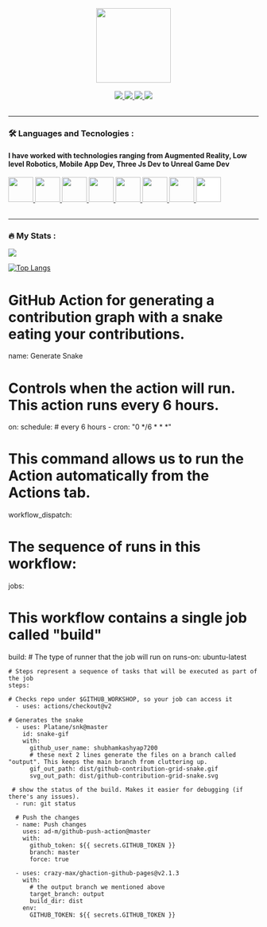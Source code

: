 <link rel="stylesheet" href="https://cdn.jsdelivr.net/gh/devicons/devicon@v2.15.1/devicon.min.css">
          
<div id="header" align="center">
<!--   <img src="https://media.giphy.com/media/UQfw1nVKibzRqmtqm4/giphy-downsized-large.gif" width="200"/> -->
<!--    <img src="https://pbs.twimg.com/media/FfarfQZX0AADrKJ?format=jpg&name=large" width="400"/> -->
   <img src="https://media.giphy.com/media/Yfl7CS7vQqnebA69aH/giphy.gif" width="150"/>
</div>
<br>
<!-- // Social Link Buttons -->
<div id="badges" align= "center">
  <a href="https://www.linkedin.com/in/shubham-kashyap-7b6774167/" target="_blank" rel="noopener noreferrer">
      <img src= "https://img.shields.io/badge/LinkedIn-blue?logo=linkedin&logoColor=white&style=for-the-badge">
  </a>
  <a href="https://twitter.com/Shubham16346470" target="_blank" rel="noopener noreferrer">
    <img src= "https://img.shields.io/badge/twitter-purple?logo=twitter&logoColor=white&style=for-the-badge">
  </a>
  <a href="https://leetcode.com/shubhamkashyap7200/" target="_blank" rel="noopener noreferrer">
    <img src= "https://img.shields.io/badge/leetcode-red?logo=leetcode&logoColor=white&style=for-the-badge">
  </a>
  <a href="https://shubhamkashyap1999.netlify.app" target="_blank" rel="noopener noreferrer">
    <img src= "https://img.shields.io/badge/website-green?logo=About.me&logoColor=white&style=for-the-badge">  
  </a>
</div>

<br>
<hr>

### :hammer_and_wrench: Languages and Tecnologies :
<div id = "languageAndTechnologies"> 
   <h4> I have worked with technologies ranging from Augmented Reality, Low level Robotics, Mobile App Dev, Three Js Dev to Unreal Game Dev</h4>
   <a href="https://www.swift.org" target="_blank" rel="noopener noreferrer">
          <img src="https://cdn.jsdelivr.net/gh/devicons/devicon/icons/swift/swift-original.svg" width = "50" style = "pointer-events: none;"/>    
   </a>
          
   <a href="https://www.javascript.com" target="_blank" rel="noopener noreferrer">
          <img src="https://cdn.jsdelivr.net/gh/devicons/devicon/icons/javascript/javascript-original.svg" width = "50"/>    
   </a>
          
   <a href="https://www.javascript.com" target="_blank" rel="noopener noreferrer">
          <img src="https://cdn.jsdelivr.net/gh/devicons/devicon/icons/python/python-original.svg" width = "50"/>    
   </a>
          
   <a href="https://www.python.org" target="_blank" rel="noopener noreferrer">
          <img src="https://cdn.jsdelivr.net/gh/devicons/devicon/icons/cplusplus/cplusplus-original.svg" width = "50"/>    
   </a>
          
   <a href="https://learn.microsoft.com/en-us/dotnet/csharp/" target="_blank" rel="noopener noreferrer">
          <img src="https://cdn.jsdelivr.net/gh/devicons/devicon/icons/csharp/csharp-original.svg" width = "50"/>    
   </a>
          
   <a href="https://www.blender.org" target="_blank" rel="noopener noreferrer">
          <img src="https://cdn.jsdelivr.net/gh/devicons/devicon/icons/blender/blender-original.svg" width = "50"/>    
   </a>
          
   <a href="https://www.unrealengine.com/en-US" target="_blank" rel="noopener noreferrer">
           <img src="https://cdn.jsdelivr.net/gh/devicons/devicon/icons/unrealengine/unrealengine-original.svg" width = "50"/>
   </a>
          
   <a href="https://www.rust-lang.org" target="_blank" rel="noopener noreferrer">
          <img style="background-color: #fff;" src="https://cdn.jsdelivr.net/gh/devicons/devicon/icons/rust/rust-plain.svg" width = "50"/>
   </a>

          
          
      
      
      
      
             
</div>          
<!-- https://media.giphy.com/media/UQfw1nVKibzRqmtqm4/giphy-downsized-large.gif -->


<br>
<hr>

### :fire: My Stats :

<!-- [![GitHub Streak](http://github-readme-streak-stats.herokuapp.com?user=shubhamkashyap7200&theme=gruvbox&border_radius=10.0&background=2D0064)](https://git.io/streak-stats)
 -->
<!-- Mark - Stats -->

<picture>
<source 
  srcset="[https://github-readme-stats.vercel.app/api?username=anuraghazra&show_icons=true&theme=dark](https://github-readme-stats.vercel.app/api?username=shubhamkashyap7200&show_icons=true&theme=moltack&bg_color=0,4776E6,8E54E9&title_color=fff&text_color=fff&icon_color=fff)"
  media="(prefers-color-scheme: default)"/>
<source
  srcset="https://github-readme-stats.vercel.app/api?username=shubhamkashyap7200&show_icons=true&theme=moltack&bg_color=0,4776E6,8E54E9&title_color=fff&text_color=fff&icon_color=fff"
  media="(prefers-color-scheme: default), (prefers-color-scheme: no-preference)"
/>
<img src="https://github-readme-stats.vercel.app/api?username=shubhamkashyap7200&show_icons=true&theme=moltack&bg_color=0,4776E6,8E54E9&title_color=fff&text_color=fff&icon_color=fff" />
</picture>

<!-- Mark - Languages -->
<!-- [![Top Langs](https://github-readme-stats.vercel.app/api/top-langs/?username=shubhamkashyap7200&layout=compact&theme=vision-friendly-dark)](https://github.com/anuraghazra/github-readme-stats)
 -->
 
 <br>
 
 [![Top Langs](https://github-readme-stats.vercel.app/api/top-langs/?username=shubhamkashyap7200&layout=compact&theme=moltack&bg_color=0,4776E6,8E54E9&title_color=fff&text_color=fff&icon_color=fff)](https://github.com/anuraghazra/github-readme-stats)

# GitHub Action for generating a contribution graph with a snake eating your contributions.

name: Generate Snake

# Controls when the action will run. This action runs every 6 hours.

on:
  schedule:
      # every 6 hours
    - cron: "0 */6 * * *"

# This command allows us to run the Action automatically from the Actions tab.
  workflow_dispatch:

# The sequence of runs in this workflow:
jobs:
  # This workflow contains a single job called "build"
  build:
    # The type of runner that the job will run on
    runs-on: ubuntu-latest

    # Steps represent a sequence of tasks that will be executed as part of the job
    steps:

    # Checks repo under $GITHUB_WORKSHOP, so your job can access it
      - uses: actions/checkout@v2

    # Generates the snake  
      - uses: Platane/snk@master
        id: snake-gif
        with:
          github_user_name: shubhamkashyap7200
          # these next 2 lines generate the files on a branch called "output". This keeps the main branch from cluttering up.
          gif_out_path: dist/github-contribution-grid-snake.gif
          svg_out_path: dist/github-contribution-grid-snake.svg

     # show the status of the build. Makes it easier for debugging (if there's any issues).
      - run: git status

      # Push the changes
      - name: Push changes
        uses: ad-m/github-push-action@master
        with:
          github_token: ${{ secrets.GITHUB_TOKEN }}
          branch: master
          force: true

      - uses: crazy-max/ghaction-github-pages@v2.1.3
        with:
          # the output branch we mentioned above
          target_branch: output
          build_dir: dist
        env:
          GITHUB_TOKEN: ${{ secrets.GITHUB_TOKEN }}
